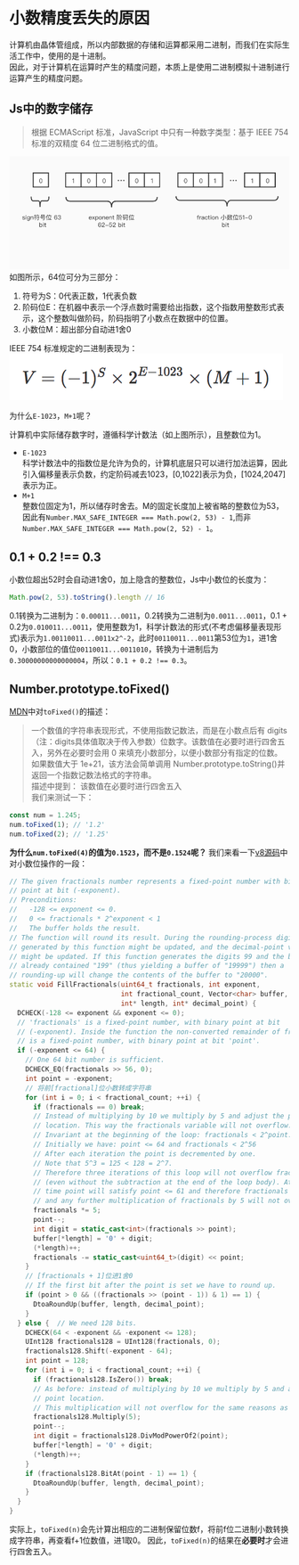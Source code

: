 # 小数精度丢失的原因

计算机由晶体管组成，所以内部数据的存储和运算都采用二进制，而我们在实际生活工作中，使用的是十进制。  
因此，对于计算机在运算时产生的精度问题，本质上是使用二进制模拟十进制进行运算产生的精度问题。

## Js中的数字储存
> 根据 ECMAScript 标准，JavaScript 中只有一种数字类型：基于 IEEE 754 标准的双精度 64 位二进制格式的值。

![numInJs](../assets/numInJs.jpg)
如图所示，64位可分为三部分：  
1. 符号为S：0代表正数，1代表负数
2. 阶码位E：在机器中表示一个浮点数时需要给出指数，这个指数用整数形式表示，这个整数叫做阶码，阶码指明了小数点在数据中的位置。
3. 小数位M：超出部分自动进1舍0

IEEE 754 标准规定的二进制表现为：
![numInJs](../assets/numInJsfunc.png)

为什么`E-1023`，`M+1`呢？

计算机中实际储存数字时，遵循科学计数法（如上图所示），且整数位为1。
- `E-1023`  
科学计数法中的指数位是允许为负的，计算机底层只可以进行加法运算，因此引入偏移量表示负数，约定阶码减去1023，[0,1022]表示为负，[1024,2047]表示为正。
- `M+1`  
整数位固定为1，所以储存时舍去。M的固定长度加上被省略的整数位为53，因此有`Number.MAX_SAFE_INTEGER === Math.pow(2, 53) - 1`,而非`Number.MAX_SAFE_INTEGER === Math.pow(2, 52) - 1`。

## 0.1 + 0.2 !== 0.3
小数位超出52时会自动进1舍0，加上隐含的整数位，Js中小数位的长度为：
```js
Math.pow(2, 53).toString().length // 16
```
0.1转换为二进制为：`0.00011...0011`，0.2转换为二进制为`0.0011...0011`，0.1 + 0.2为`0.010011...0011`，使用整数为1，科学计数法的形式(不考虑偏移量表现形式)表示为`1.00110011...0011x2^-2`，此时`00110011...0011`第53位为`1`，进1舍0，小数部位的值位`00110011...0011010`，转换为十进制后为`0.30000000000000004`，所以：`0.1 + 0.2 !== 0.3`。

## Number.prototype.toFixed()

[MDN](https://developer.mozilla.org/zh-CN/docs/Web/JavaScript/Reference/Global_Objects/Number/toFixed)中对`toFixed()`的描述： 
> 一个数值的字符串表现形式，不使用指数记数法，而是在小数点后有 digits（注：digits具体值取决于传入参数）位数字。该数值在必要时进行四舍五入，另外在必要时会用 0 来填充小数部分，以便小数部分有指定的位数。 如果数值大于 1e+21，该方法会简单调用 Number.prototype.toString()并返回一个指数记数法格式的字符串。  
描述中提到：
> 该数值在必要时进行四舍五入  
我们来测试一下：
```js
const num = 1.245;
num.toFixed(1); // '1.2'
num.toFixed(2); // '1.25'
```
**为什么`num.toFixed(4)`的值为`0.1523`，而不是`0.1524`呢？**
我们来看一下[v8源码](https://github.com/v8/v8/blob/4b9b23521e6fd42373ebbcb20ebe03bf445494f9/src/fixed-dtoa.cc#L242)中对小数位操作的一段：
```cpp
// The given fractionals number represents a fixed-point number with binary
// point at bit (-exponent).
// Preconditions:
//   -128 <= exponent <= 0.
//   0 <= fractionals * 2^exponent < 1
//   The buffer holds the result.
// The function will round its result. During the rounding-process digits not
// generated by this function might be updated, and the decimal-point variable
// might be updated. If this function generates the digits 99 and the buffer
// already contained "199" (thus yielding a buffer of "19999") then a
// rounding-up will change the contents of the buffer to "20000".
static void FillFractionals(uint64_t fractionals, int exponent,
                            int fractional_count, Vector<char> buffer,
                            int* length, int* decimal_point) {
  DCHECK(-128 <= exponent && exponent <= 0);
  // 'fractionals' is a fixed-point number, with binary point at bit
  // (-exponent). Inside the function the non-converted remainder of fractionals
  // is a fixed-point number, with binary point at bit 'point'.
  if (-exponent <= 64) {
    // One 64 bit number is sufficient.
    DCHECK_EQ(fractionals >> 56, 0);
    int point = -exponent;
    // 将前[fractional]位小数转成字符串
    for (int i = 0; i < fractional_count; ++i) {
      if (fractionals == 0) break;
      // Instead of multiplying by 10 we multiply by 5 and adjust the point
      // location. This way the fractionals variable will not overflow.
      // Invariant at the beginning of the loop: fractionals < 2^point.
      // Initially we have: point <= 64 and fractionals < 2^56
      // After each iteration the point is decremented by one.
      // Note that 5^3 = 125 < 128 = 2^7.
      // Therefore three iterations of this loop will not overflow fractionals
      // (even without the subtraction at the end of the loop body). At this
      // time point will satisfy point <= 61 and therefore fractionals < 2^point
      // and any further multiplication of fractionals by 5 will not overflow.
      fractionals *= 5;
      point--;
      int digit = static_cast<int>(fractionals >> point);
      buffer[*length] = '0' + digit;
      (*length)++;
      fractionals -= static_cast<uint64_t>(digit) << point;
    }
    // [fractionals + 1]位进1舍0
    // If the first bit after the point is set we have to round up.
    if (point > 0 && ((fractionals >> (point - 1)) & 1) == 1) {
      DtoaRoundUp(buffer, length, decimal_point);
    }
  } else {  // We need 128 bits.
    DCHECK(64 < -exponent && -exponent <= 128);
    UInt128 fractionals128 = UInt128(fractionals, 0);
    fractionals128.Shift(-exponent - 64);
    int point = 128;
    for (int i = 0; i < fractional_count; ++i) {
      if (fractionals128.IsZero()) break;
      // As before: instead of multiplying by 10 we multiply by 5 and adjust the
      // point location.
      // This multiplication will not overflow for the same reasons as before.
      fractionals128.Multiply(5);
      point--;
      int digit = fractionals128.DivModPowerOf2(point);
      buffer[*length] = '0' + digit;
      (*length)++;
    }
    if (fractionals128.BitAt(point - 1) == 1) {
      DtoaRoundUp(buffer, length, decimal_point);
    }
  }
}
```
实际上，`toFixed(n)`会先计算出相应的二进制保留位数f，将前f位二进制小数转换成字符串，再查看f+1位数值，进1取0。
因此，`toFixed(n)`的结果在**必要时**才会进行四舍五入。